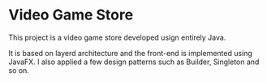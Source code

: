 # Video Game Store

This project is a video game store developed usign entirely Java.

It is based on layerd architecture and the front-end is implemented using JavaFX.
I also applied a few design patterns such as Builder, Singleton and so on.
